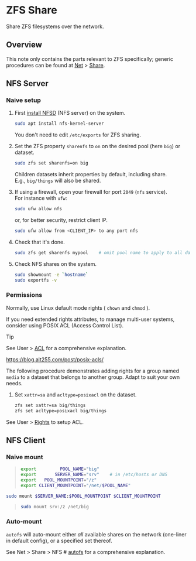 # ZFS Share

Share ZFS filesystems over the network.




## Overview

This note only contains the parts relevant to ZFS specifically; generic procedures can be found at [Net](../../../Net/) > [Share](../../../Net/Share/).



## NFS Server

### Naive setup

1. First [install NFSD](../../../Net/Share/NFS.md#installation) (NFS server) on the system.  

    ```sh
    sudo apt install nfs-kernel-server         
    ```

    You don't need to edit `/etc/exports` for ZFS sharing.


1. Set the ZFS property `sharenfs` to `on` on the desired pool (here `big`) or dataset.

    ```sh
    sudo zfs set sharenfs=on big
    ```

    Children datasets inherit properties by default, including share.  
    E.g., `big/things` will also be shared.


1. If using a firewall, open your firewall for port `2049` (`nfs` service).  
For instance with `ufw`:

    ```sh
    sudo ufw allow nfs
    ```

    or, for better security, restrict client IP.

    ```sh
    sudo ufw allow from <CLIENT_IP> to any port nfs
    ```


1. Check that it's done.

    ```sh
    sudo zfs get sharenfs mypool    # omit pool name to apply to all datasets
    ```


1. Check NFS shares on the system.

    ```sh
    sudo showmount -e `hostname`
    sudo exportfs -v
    ```


### Permissions

Normally, use Linux default mode rights ( `chown` and `chmod` ).

If you need extended rights attributes, to manage multi-user systems, consider using POSIX ACL (Access Control List).

> [!Tip]
> See User > [ACL][acl] for a comprehensive explanation.

https://blog.alt255.com/post/posix-acls/

The following procedure demonstrates adding rights for a group named `media` to a dataset that belongs to another group. Adapt to suit your own needs.


1. Set `xattr=sa` and `acltype=posixacl` on the dataset.

    ```sh
    zfs set xattr=sa big/things
    zfs set acltype=posixacl big/things
    ```

See User > [Rights](../../../Users/Rights.md#example-give-access-to-a-second-group) to setup ACL.







## NFS Client

### Naive mount

> ```sh
> export         POOL_NAME="big"
> export       SERVER_NAME="srv"    # in /etc/hosts or DNS
> export   POOL_MOUNTPOINT="/z"
> export CLIENT_MOUNTPOINT="/net/$POOL_NAME"
> ```

```sh
sudo mount $SERVER_NAME:$POOL_MOUNTPOINT $CLIENT_MOUNTPOINT
```

> ```sh
> sudo mount srv:/z /net/big
> ```

### Auto-mount

`autofs` will auto-mount either *all* available shares on the network (one-liner in default config), or a specified set thereof.

See Net > Share > NFS # [autofs](../../../Net/Share/NFS.md#autofs) for a comprehensive explanation.

































[acl]: ../../../Users/Rights.md#acl